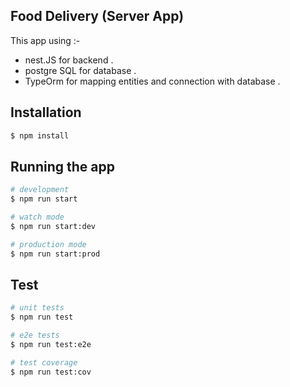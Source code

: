 ## Food Delivery (Server App)
  This app using :- 
 - nest.JS for backend .
 - postgre SQL for database .
 - TypeOrm for mapping entities and connection with database .

## Installation

```bash
$ npm install
```

## Running the app

```bash
# development
$ npm run start

# watch mode
$ npm run start:dev

# production mode
$ npm run start:prod
```

## Test

```bash
# unit tests
$ npm run test

# e2e tests
$ npm run test:e2e

# test coverage
$ npm run test:cov
```
